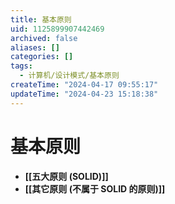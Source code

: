 ```yaml
---
title: 基本原则
uid: 1125899907442469
archived: false
aliases: []
categories: []
tags:
  - 计算机/设计模式/基本原则
createTime: "2024-04-17 09:55:17"
updateTime: "2024-04-23 15:18:38"
---
```


# 基本原则

- **[[五大原则 (SOLID)]]**
- **[[其它原则 (不属于 SOLID 的原则)]]**
